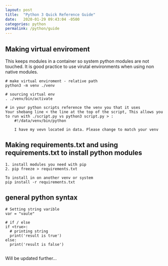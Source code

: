 ```yaml
---
layout: post
title:  "Python 3 Quick Reference Guide"
date:   2020-01-29 09:43:04 -0500
categories: python
permalink: /python/guide
---
```


## Making virtual enviroment

This keeps modules in a container so system python modules are not touched. It is good practice to use virutal environments when using non native modules.

```
# make virtual enviroment - relative path
python3 -m venv ./venv

# sourcing virtual env
. ./venv/bin/activate

# in your python scripts reference the venv you that it uses
Your shebang line < the line at the top of the script, This allows you to run with ./script.py vs python3 script.py > :
    #!/data/venv/bin/python

    I have my vevn located in data. Please change to match your venv

```

## Making requirements.txt and using requirements.txt to install python modules
```
1. install modules you need with pip
2. pip freeze > requirements.txt

To install in on another venv or system
pip install -r requirements.txt

```

## general python syntax
```
# Setting string varible 
var = "vaule"

# if / else
if <true>:
  # printing string
  print('result is true')
else: 
  print('result is false')


```

Will be updated further...